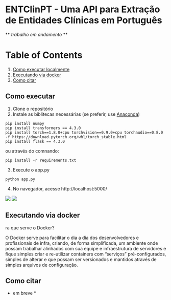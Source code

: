 # ENTClinPT - Uma API para Extração de Entidades Clínicas em Português

** *trabalho em andamento* **

# Table of Contents
1. [Como executar localmente](#como-executar)
2. [Executando via docker](#executando-via-docker)
3. [Como citar](#como-citar)

## Como executar
1. Clone o repositório
2. Instale as biblitecas necessárias (se preferir, use [Anaconda](anaconda.com))
```
pip install numpy
pip install transformers == 4.3.0
pip install torch==1.8.0+cpu torchvision==0.9.0+cpu torchaudio==0.8.0 -f https://download.pytorch.org/whl/torch_stable.html
pip install flask == 4.3.0
```
ou através do comnando:
```
pip install -r requirements.txt
```
3. Execute o app.py
```
python app.py
```
4. No navegador, acesse http://localhost:5000/

<img src="https://github.com/lisaterumi/EntClinBr/blob/main/prints/entclinbr1.jpg">

<img src="https://github.com/lisaterumi/EntClinBr/blob/main/prints/entclinbr2.jpg">

## Executando via docker

ra que serve o Docker?

O Docker serve para facilitar o dia a dia dos desenvolvedores e profissionais de infra, criando, de forma simplificada, um ambiente onde possam trabalhar alinhados com sua equipe e infraestrutura de servidores e fique simples criar e re-utilizar containers com “serviços” pré-configurados, simples de alterar e que possam ser versionados e mantidos através de simples arquivos de configuração.

## Como citar

* em breve *
